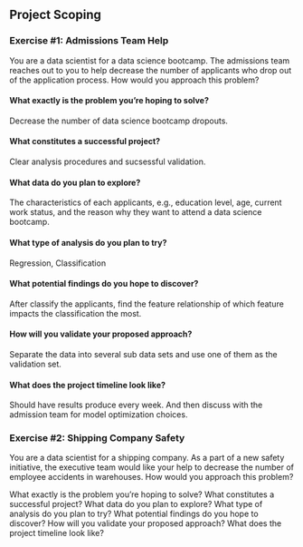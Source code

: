 ## Project Scoping

### Exercise #1: Admissions Team Help

You are a data scientist for a data science bootcamp. 
The admissions team reaches out to you to help decrease the number of applicants who 
drop out of the application process. How would you approach this problem?
  
#### What exactly is the problem you’re hoping to solve?

 Decrease the number of data science bootcamp dropouts.

#### What constitutes a successful project?
  
  Clear analysis procedures and sucsessful validation.
  
#### What data do you plan to explore?
  
  The characteristics of each applicants, e.g., education level, age, current work status, and the reason why they want to attend a data science bootcamp.
  
#### What type of analysis do you plan to try?

  Regression, Classification

#### What potential findings do you hope to discover?

After classify the applicants, find the feature relationship of which feature impacts the classification the most.

#### How will you validate your proposed approach?

Separate the data into several sub data sets and use one of them as the validation set.

#### What does the project timeline look like?
  
 Should have results produce every week. And then discuss with the admission team for model optimization choices.

### Exercise #2: Shipping Company Safety

You are a data scientist for a shipping company.
As a part of a new safety initiative, the executive team would like your help to decrease the number of employee
accidents in warehouses. How would you approach this problem?


What exactly is the problem you’re hoping to solve?
What constitutes a successful project?
What data do you plan to explore?
What type of analysis do you plan to try?
What potential findings do you hope to discover?
How will you validate your proposed approach?
What does the project timeline look like?
